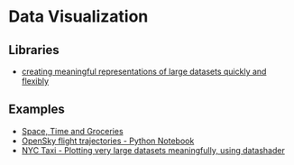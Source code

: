 # Data Visualization #

## Libraries ##
 - [creating meaningful representations of large datasets quickly and flexibly](http://datashader.readthedocs.io/en/latest/)


## Examples ##
 - [Space, Time and Groceries](https://tech.instacart.com/space-time-and-groceries-a315925acf3a)
 - [OpenSky flight trajectories - Python Notebook](https://anaconda.org/jbednar/opensky/notebook)
 - [NYC Taxi - Plotting very large datasets meaningfully, using datashader](https://anaconda.org/jbednar/nyc_taxi/notebook)
